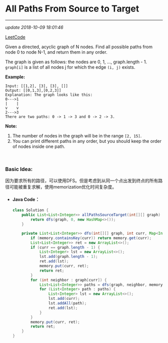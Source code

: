 # All Paths From Source to Target

---
_update 2018-10-09 18:01:46_

[LeetCode](https://leetcode.com/problems/all-paths-from-source-to-target/description/)

Given a directed, acyclic graph of N nodes.  Find all possible paths from node 0 to node N-1, and return them in any order.

The graph is given as follows:  the nodes are 0, 1, ..., graph.length - 1.  `graph[i]` is a list of all nodes j for which the edge `(i, j)` exists.

**Example:**

    Input: [[1,2], [3], [3], []]
    Output: [[0,1,3],[0,2,3]]
    Explanation: The graph looks like this:
    0--->1
    |    |
    v    v
    2--->3
    There are two paths: 0 -> 1 -> 3 and 0 -> 2 -> 3.

**Note:**  

1. The number of nodes in the graph will be in the range `[2, 15]`.
2. You can print different paths in any order, but you should keep the order of nodes inside one path.

<br/>

### Basic Idea:
因为要求所有的路径，可以使用DFS。但是考虑到从同一个点出发到终点的所有路径可能被重复求解，使用memorization优化时间复杂度。

* #### Java Code：
  ```java
  class Solution {
      public List<List<Integer>> allPathsSourceTarget(int[][] graph) {
          return dfs(graph, 0, new HashMap<>());
      }

      private List<List<Integer>> dfs(int[][] graph, int curr, Map<Integer, List<List<Integer>>> memory) {
          if (memory.containsKey(curr)) return memory.get(curr);
          List<List<Integer>> ret = new ArrayList<>();
          if (curr == graph.length - 1) {
              List<Integer> lst = new ArrayList<>();
              lst.add(graph.length - 1);
              ret.add(lst);
              memory.put(curr, ret);
              return ret;
          }
          for (int neighbor : graph[curr]) {
              List<List<Integer>> paths = dfs(graph, neighbor, memory);
              for (List<Integer> path : paths) {
                  List<Integer> lst = new ArrayList<>();
                  lst.add(curr);
                  lst.addAll(path);
                  ret.add(lst);
              }
          }
          memory.put(curr, ret);
          return ret;
      }
  }
  ```
